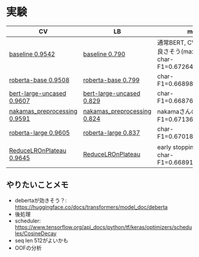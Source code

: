# 実験

|CV|LB|memo|
|--|--|--|
|[baseline 0.9542]|[baseline 0.790]|通常BERT, CVはaverageが良さそう(maxで0.785), char-F1=0.672645961766973|
|[roberta-base 0.9508]|[roberta-base 0.799]|char-F1=0.6689833520418732|
|[bert-large-uncased 0.9607]|[bert-large-uncased 0.829]|char-F1=0.6687693274319445|
|[nakamas_preprocessing 0.9591]|[nakamas_preprocessing 0.824]|nakamaさんの前処理, char-F1=0.6713626297362645|
|[roberta-large 0.9605]|[roberta-large 0.837]|char-F1=0.6701872630210779|
|[ReduceLROnPlateau 0.9645]|[ReduceLROnPlateau ]|early stoppingをf1 scoreで, char-F1=0.6689132958966747|

[baseline 0.9542]:https://www.kaggle.com/takamichitoda/nbme-train-transformer-on-tpu?scriptVersionId=87207206
[baseline 0.790]:https://www.kaggle.com/takamichitoda/nbme-infer-transformer-on-gpu?scriptVersionId=87259061
[roberta-base 0.9508]:https://www.kaggle.com/takamichitoda/nbme-train-transformer-on-tpu?scriptVersionId=87293546
[roberta-base 0.799]:https://www.kaggle.com/takamichitoda/nbme-infer-transformer-on-gpu?scriptVersionId=87343942
[bert-large-uncased 0.9607]:https://www.kaggle.com/takamichitoda/nbme-train-transformer-on-tpu?scriptVersionId=87343891
[bert-large-uncased 0.829]:https://www.kaggle.com/takamichitoda/nbme-infer-transformer-on-gpu?scriptVersionId=87346757
[nakamas_preprocessing 0.9591]:https://www.kaggle.com/takamichitoda/nbme-train-transformer-on-tpu?scriptVersionId=87349915
[nakamas_preprocessing 0.824]:https://www.kaggle.com/takamichitoda/nbme-infer-transformer-on-gpu?scriptVersionId=87352776
[roberta-large 0.9605]:https://www.kaggle.com/takamichitoda/nbme-train-transformer-on-tpu?scriptVersionId=87353216
[roberta-large 0.837]:https://www.kaggle.com/takamichitoda/nbme-infer-transformer-on-gpu?scriptVersionId=87355488
[ReduceLROnPlateau 0.9645]:https://www.kaggle.com/takamichitoda/nbme-train-transformer-on-tpu?scriptVersionId=87357727
[ReduceLROnPlateau ]:https://www.kaggle.com/takamichitoda/nbme-infer-transformer-on-gpu?scriptVersionId=87360960

## やりたいことメモ
- debertaが効きそう？: https://huggingface.co/docs/transformers/model_doc/deberta
- 後処理
- scheduler: https://www.tensorflow.org/api_docs/python/tf/keras/optimizers/schedules/CosineDecay
- seq len 512がよいかも
- OOFの分析
